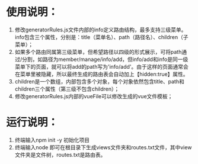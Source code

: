 # 使用说明：
1. 修改generatorRules.js文件内部的info定义路由结构，最多支持三级菜单。
info包含三个属性，分别是：title（菜单名）、path（路径名）、children（子菜单）；
2. 如果多个路由同属第三级菜单，但希望路径以四级的形式展示，可将path通过/分割，如路径为member/manage/info/add，但info/add和info是同一级菜单下的页面，就可以将add的path写为'info/add'。由于这样的页面通常会在菜单里被隐藏，所以最终生成的路由表会自动加上【hidden:true】属性。
3. children是一个数组，内部包含多个对象，每个对象依然包含title、path和children三个属性（第三级不包含children）；
4. 修改generatorRules.js内部的vueFile可以修改生成的vue文件模板；


# 运行说明：
1. 终端输入npm init -y 初始化项目
2. 终端输入node 即可在根目录下生成views文件夹和routes.txt文件，其中view文件夹是文件树，routes.txt是路由表。

